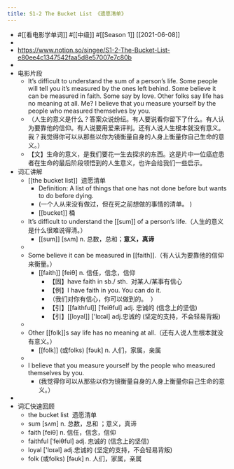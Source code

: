 ```yaml
---
title: S1-2 The Bucket List 《遗愿清单》
---
```

- #[[看电影学单词]] #[[中级]] #[[Season 1]] [[2021-06-08]]
-
- https://www.notion.so/singee/S1-2-The-Bucket-List-e80ee4c1347542faa5d8e57007e7c80b
-
- 电影片段
	- It’s difficult to understand the sum of a person’s life. Some people will tell you it’s measured by the ones left behind. Some believe it can be measured in faith. Some say by love. Other folks say life has no meaning at all. Me? I believe that you measure yourself by the people who measured themselves by you.
	- （人生的意义是什么？答案众说纷纭。有人要说看你留下了什么。有人认为要靠他的信仰。有人说要用爱来评判。还有人说人生根本就没有意义。我？我觉得你可以从那些以你为镜衡量自身的人身上衡量你自己生命的意义。）
	- 【文】生命的意义，是我们要花一生去探求的东西。这是片中一位癌症患者在生命的最后阶段领悟到的人生意义，也许会给我们一些启示。
- 词汇讲解
	- [[the bucket list]]  遗愿清单
		- Definition: A list of things that one has not done before but wants to do before dying.
		- (一个人从来没有做过，但在死之前想做的事情的清单。 )
		- [[bucket]] 桶
	- It’s difficult to understand the [[sum]] of a person’s life.（人生的意义是什么很难说得清。）
		- [[sum]] [sʌm] n. 总数，总和；**意义，真谛**
	-
	- Some believe it can be measured in [[faith]].（有人认为要靠他的信仰来衡量。）
		- [[faith]] [feiθ] n. 信任，信念，信仰
			- 【固】have faith in sb./ sth.  对某人/某事有信心
			- 【例】I have faith in you. You can do it.
			- （我们对你有信心，你可以做到的。  ）
			- 【引】[[faithful]] [ˈfeiθful] adj. 忠诚的 (信念上的坚信)
			- 【引】[[loyal]] ['lɒɪəl] adj.忠诚的 (坚定的支持，不会轻易背叛)
	-
	- Other [[folk]]s say life has no meaning at all.（还有人说人生根本就没有意义。）
		- [[folk]] (或folks) [fəuk] n. 人们，家属，亲属
	-
	- I believe that you measure yourself by the people who measured themselves by you.
		- (我觉得你可以从那些以你为镜衡量自身的人身上衡量你自己生命的意义。）
-
- 词汇快速回顾
	- the bucket list  遗愿清单
	- sum [sʌm] n. 总数，总和 ；意义，真谛
	- faith [feiθ] n. 信任，信念，信仰
	- faithful [ˈfeiθful] adj. 忠诚的 (信念上的坚信)
	- loyal ['lɒɪəl] adj.忠诚的 (坚定的支持，不会轻易背叛)
	- folk (或folks) [fəuk] n. 人们，家属，亲属